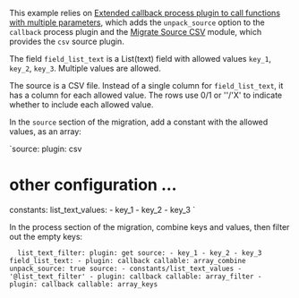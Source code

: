 This example relies on [Extended callback process plugin to call functions with multiple parameters](/project/drupal/issues/2882276), which adds the `unpack_source` option to the `callback` process plugin and the [Migrate Source CSV](/project/migrate%5Fsource%5Fcsv) module, which provides the `csv` source plugin.

The field `field_list_text` is a List(text) field with allowed values `key_1`, `key_2`, `key_3`. Multiple values are allowed.

The source is a CSV file. Instead of a single column for `field_list_text`, it has a column for each allowed value. The rows use 0/1 or ''/'X' to indicate whether to include each allowed value.

In the `source` section of the migration, add a constant with the allowed values, as an array:

`source:
  plugin: csv
  # other configuration ...
  constants:
    list_text_values:
      - key_1
      - key_2
      - key_3
`

In the process section of the migration, combine keys and values, then filter out the empty keys:

`  list_text_filter:
    plugin: get
    source:
      - key_1
      - key_2
      - key_3
  field_list_text:
    - plugin: callback
      callable: array_combine
      unpack_source: true
      source:
        - constants/list_text_values
        - '@list_text_filter'
    - plugin: callback
      callable: array_filter
    - plugin: callback
      callable: array_keys`